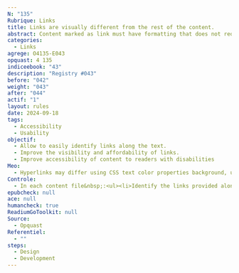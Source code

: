 ```yaml
---
N: "135"
Rubrique: Links
title: Links are visually different from the rest of the content.
abstract: Content marked as link must have formatting that does not require interaction (a color change or underscore when hovering is not enough).
categories:
  - Links
agrege: O4135-E043
opquast: 4 135
indiceebook: "43"
description: "Registry #043"
before: "042"
weight: "043"
after: "044"
actif: "1"
layout: rules
date: 2024-09-18
tags:
  - Accessibility
  - Usability
objectif:
  - Allow to easily identify links along the text.
  - Improve the visibility and affordability of links.
  - Improve accessibility of content to readers with disabilities
Meo:
  - Hyperlinks may differ using CSS text color properties background, underscore, bold, border, font font, etc.
Controle:
  - In each content file&nbsp;:<ul><li>Identify the links provided along with the text;</li><li>Make sure these links differ visually from the rest of the text in which they are placed.</li><li>Please note that the links different by color represent a minimum contrast ratio of 3 to the surrounding text and that they are identifiable when hovering or focusing.</li></ul>
epubcheck: null
ace: null
humancheck: true
ReadiumGoToolkit: null
Source:
  - Opquast
Referentiel:
  - ""
steps:
  - Design
  - Development
---
```

